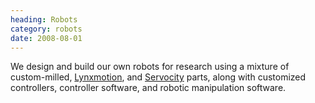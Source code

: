 ```yaml
---
heading: Robots
category: robots
date: 2008-08-01
---
```


We design and build our own robots for research using a mixture of
custom-milled, [Lynxmotion](http://www.lynxmotion.com/), and
[Servocity](http://www.servocity.com/) parts, along with customized
controllers, controller software, and robotic manipulation software.
